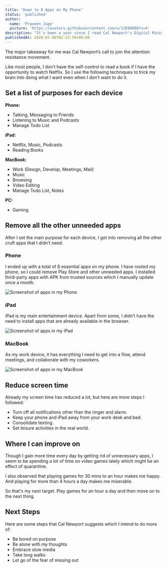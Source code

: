 ```yaml
---
title: 'Down to 8 Apps on My Phone'
status: 'published'
author:
  name: 'Praveen Juge'
  picture: 'https://avatars.githubusercontent.com/u/13696888?v=4'
description: "It's been a year since I read Cal Newport's Digital Minimalism where he talks about taking back control of your time and not feeling like you need your phone attached to you all the time. Here are some steps I took to implement Digital Minimalism in my life."
publishedAt: 2020-07-08T02:22:50+00:00
---
```


The major takeaway for me was Cal Newport’s call to join the attention resistance movement.

Like most people, I don’t have the self-control to read a book if I have the opportunity to watch Netflix. So I use the following techniques to trick my brain into doing what I want even when I don’t want to do it.

## Set a list of purposes for each device

**Phone:**

- Talking, Messaging to Friends
- Listening to Music and Podcasts
- Manage Todo List

**iPad:**

- Netflix, Music, Podcasts
- Reading Books

**MacBook:**

- Work (Design, Develop, Meetings, Mail)
- Music
- Browsing
- Video Editing
- Manage Todo List, Notes

**PC:**

- Gaming

## Remove all the other unneeded apps

After I set the main purpose for each device, I got into removing all the other cruft apps that I didn’t need.

### Phone

I ended up with a total of 8 essential apps on my phone. I have rooted my phone, so I could remove Play Store and other unneeded apps. I installed third-party apps with APK from trusted sources which I manually update once a month.

![Screenshot of apps in my Phone](/images/digital-minimalism-phone.png)

### iPad

iPad is my main entertainment device. Apart from some, I didn’t have the need to install apps that are already available in the browser.

![Screenshot of apps in my iPad](/images/digital-minimalism-ipad.jpg)

### MacBook

As my work device, it has everything I need to get into a flow, attend meetings, and collaborate with my coworkers.

![Screenshot of apps in my MacBook](/images/digital-minimalism-mac.png)

## Reduce screen time

Already my screen time has reduced a lot, but here are more steps I followed:

- Turn off all notifications other than the ringer and alarm.
- Keep your phone and iPad away from your work desk and bed.
- Consolidate texting.
- Set leisure activities in the real world.

## Where I can improve on

Though I gain more time every day by getting rid of unnecessary apps, I seem to be spending a lot of time on video games lately which might be an effect of quarantine.

I also observed that playing games for 30 mins to an hour makes me happy. And playing for more than 4 hours a day makes me miserable.

So that's my next target. Play games for an hour a day and then move on to the next thing.

## Next Steps

Here are some steps that Cal Newport suggests which I intend to do more of:

- Be bored on purpose
- Be alone with my thoughts
- Embrace slow media
- Take long walks
- Let go of the fear of missing out
